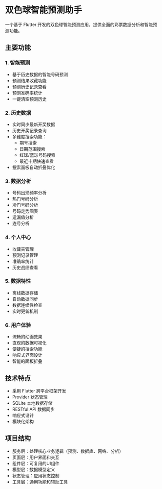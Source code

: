 # 双色球智能预测助手

一个基于 Flutter 开发的双色球智能预测应用，提供全面的彩票数据分析和智能预测功能。

## 主要功能

### 1. 智能预测
- 基于历史数据的智能号码预测
- 预测结果收藏功能
- 预测历史记录查看
- 预测准确率统计
- 一键清空预测历史

### 2. 历史数据
- 实时同步最新开奖数据
- 历史开奖记录查询
- 多维度搜索功能：
  - 期号搜索
  - 日期范围搜索
  - 红球/蓝球号码搜索
  - 最近十期快速查看
- 搜索面板自动折叠优化

### 3. 数据分析
- 号码出现频率分析
- 热门号码分析
- 冷门号码分析
- 号码走势图表
- 遗漏值分析
- 连号分析

### 4. 个人中心
- 收藏夹管理
- 预测记录管理
- 准确率统计
- 历史战绩查看

### 5. 数据特性
- 离线数据存储
- 自动数据同步
- 数据连续性检查
- 实时更新机制

### 6. 用户体验
- 流畅的动画效果
- 直观的数据可视化
- 便捷的搜索功能
- 响应式界面设计
- 智能的面板折叠

## 技术特点
- 采用 Flutter 跨平台框架开发
- Provider 状态管理
- SQLite 本地数据存储
- RESTful API 数据同步
- 响应式设计
- 模块化架构

## 项目结构
- 服务层：处理核心业务逻辑（预测、数据库、网络、分析）
- 页面层：用户界面和交互
- 组件层：可复用的UI组件
- 模型层：数据模型定义
- 状态管理：应用状态控制
- 工具层：通用功能和辅助工具
